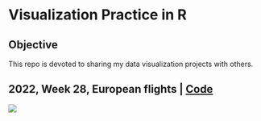 # Visualization Practice in R

## Objective

This repo is devoted to sharing my data visualization projects with others.

## 2022, Week 28, European flights | [Code](TidyTuesday\2022_w28_European_flights.R)

![](TidyTuesday\2022_w28_European_flights.Reuropean-flights.png)

